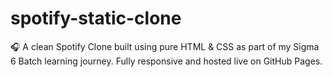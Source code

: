 # spotify-static-clone
🎧 A clean Spotify Clone built using pure HTML &amp; CSS as part of my Sigma 6 Batch learning journey. Fully responsive and hosted live on GitHub Pages.
